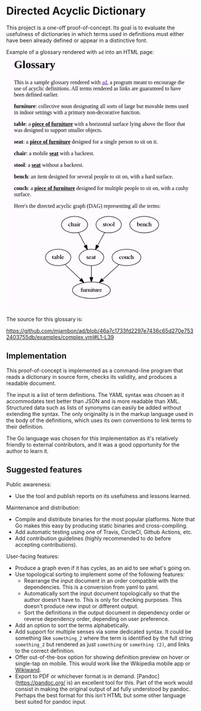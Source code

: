 Directed Acyclic Dictionary
==

This project is a one-off proof-of-concept. Its goal is to evaluate
the usefulness of dictionaries in which terms used in definitions
must either have been already defined or appear in a distinctive
font.

Example of a glossary rendered with `ad` into an HTML page:
![Example](screenshot.png)

The source for this glossary is:

https://github.com/mjambon/ad/blob/46a7c1733fd2297e7436c65d270e7532403755db/examples/complex.yml#L1-L39

Implementation
--

This proof-of-concept is implemented as a command-line program that
reads a dictionary in source form, checks its validity, and produces a
readable document.

The input is a list of term definitions. The YAML syntax was chosen as
it accommodates text better than JSON and is more readable than
XML. Structured data such as lists of synonyms can easily be added
without extending the syntax. The only originality is in the markup
language used in the body of the definitions, which uses its own
conventions to link terms to their definition.

The Go language was chosen for this implementation as it's relatively
friendly to external contributors, and it was a good opportunity for
the author to learn it.

Suggested features
--

Public awareness:
* Use the tool and publish reports on its usefulness and lessons learned.

Maintenance and distribution:
* Compile and distribute binaries for the most popular platforms. Note
  that Go makes this easy by producing static binaries and
  cross-compiling.
* Add automatic testing using one of Travis, CircleCI, Github Actions,
  etc.
* Add contribution guidelines (highly recommended to do before
  accepting contributions).

User-facing features:
* Produce a graph even if it has cycles, as an aid to see what's going
  on.
* Use topological sorting to implement some of the following features:
  - Rearrange the input document in an order compatible with the
    dependencies. This is a conversion from yaml to yaml.
  - Automatically sort the input document topologically so that the
    author doesn't have to. This is only for checking purposes.
    This doesn't produce new input or different output.
  - Sort the definitions in the output document in dependency order
    or reverse dependency order, depending on user preference.
* Add an option to sort the terms alphabetically.
* Add support for multiple senses via some dedicated syntax. It could
  be something like `something_2` where the term is identified by the
  full string `something_2` but rendered as just `something` or
  `something (2)`, and links to the correct definition.
* Offer out-of-the-box option for showing definition preview on hover
  or single-tap on mobile. This would work like the Wikipedia mobile
  app or [Wikiwand](https://www.wikiwand.com/en/Hippopotamus).
* Export to PDF or whichever format is in
  demand. [Pandoc](https://pandoc.org/ is) an excellent tool for
  this. Part of the work would consist in making the original output
  of ad fully understood by pandoc. Perhaps the best format for
  this isn't HTML but some other language best suited for pandoc input.
